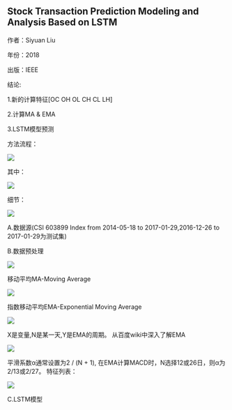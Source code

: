 ## Stock Transaction Prediction Modeling and Analysis Based on LSTM


作者：Siyuan Liu

年份：2018

出版：IEEE

结论:

1.新的计算特征[OC OH OL CH CL LH]

2.计算MA & EMA

3.LSTM模型预测

方法流程：

<img src="https://github.com/jm199504/Paper-Notes/blob/master/Financial-Time-Series-Prediction/Stock%20Transaction%20Prediction%20Modeling%20and%20Analysis%20Based%20on%20LSTM/images/1.png">

其中：

<img src="https://github.com/jm199504/Paper-Notes/blob/master/Financial-Time-Series-Prediction/Stock%20Transaction%20Prediction%20Modeling%20and%20Analysis%20Based%20on%20LSTM/images/2.png">

细节：

<img src="https://github.com/jm199504/Paper-Notes/blob/master/Financial-Time-Series-Prediction/Stock%20Transaction%20Prediction%20Modeling%20and%20Analysis%20Based%20on%20LSTM/images/3.png">

A.数据源(CSI 603899 Index from 2014-05-18 to 2017-01-29,2016-12-26 to 2017-01-29为测试集)

B.数据预处理

<img src="https://github.com/jm199504/Paper-Notes/blob/master/Financial-Time-Series-Prediction/Stock%20Transaction%20Prediction%20Modeling%20and%20Analysis%20Based%20on%20LSTM/images/4.png">

移动平均MA-Moving Average

<img src="https://github.com/jm199504/Paper-Notes/blob/master/Financial-Time-Series-Prediction/Stock%20Transaction%20Prediction%20Modeling%20and%20Analysis%20Based%20on%20LSTM/images/5.png">

指数移动平均EMA-Exponential Moving Average

<img src="https://github.com/jm199504/Paper-Notes/blob/master/Financial-Time-Series-Prediction/Stock%20Transaction%20Prediction%20Modeling%20and%20Analysis%20Based%20on%20LSTM/images/6.png">

X是变量,N是某一天,Y是EMA的周期。
从百度wiki中深入了解EMA

<img src="https://github.com/jm199504/Paper-Notes/blob/master/Financial-Time-Series-Prediction/Stock%20Transaction%20Prediction%20Modeling%20and%20Analysis%20Based%20on%20LSTM/images/7.png">

平滑系数α通常设置为2 / (N + 1), 在EMA计算MACD时，N选择12或26日，则α为2/13或2/27。
特征列表：

<img src="https://github.com/jm199504/Paper-Notes/blob/master/Financial-Time-Series-Prediction/Stock%20Transaction%20Prediction%20Modeling%20and%20Analysis%20Based%20on%20LSTM/images/8.png">

C.LSTM模型

